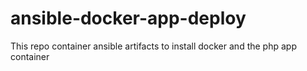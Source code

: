 # ansible-docker-app-deploy
This repo container ansible artifacts to install docker 
and the php app container
